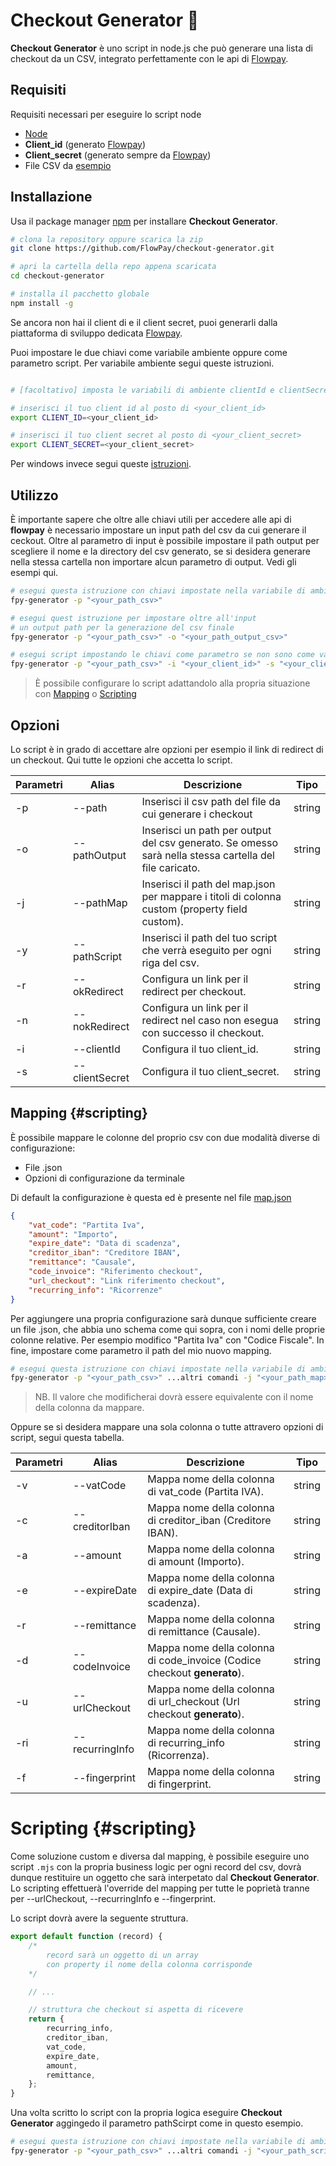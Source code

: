 # Checkout Generator 🧬

**Checkout Generator** è uno script in node.js che può generare una lista di checkout da un CSV, integrato perfettamente con le api di [Flowpay](https://www.flowpay.it/).

## Requisiti

Requisiti necessari per eseguire lo script node

-   [Node](https://nodejs.org/)
-   **Client_id** (generato [Flowpay](https://www.flowpay.it/))
-   **Client_secret** (generato sempre da [Flowpay](https://www.flowpay.it/))
-   File CSV da [esempio](./example/esempio.csv)

## Installazione

Usa il package manager [npm](https://www.npmjs.com/) per installare **Checkout Generator**.

```sh
# clona la repository oppure scarica la zip
git clone https://github.com/FlowPay/checkout-generator.git

# apri la cartella della repo appena scaricata
cd checkout-generator

# installa il pacchetto globale
npm install -g
```

Se ancora non hai il client di e il client secret, puoi generarli dalla piattaforma di sviluppo dedicata [Flowpay](https://app.flowpay.it/).

Puoi impostare le due chiavi come variabile ambiente oppure come parametro script. Per variabile ambiente segui queste istruzioni.

```sh

# [facoltativo] imposta le variabili di ambiente clientId e clientSecret

# inserisci il tuo client id al posto di <your_client_id>
export CLIENT_ID=<your_client_id>

# inserisci il tuo client secret al posto di <your_client_secret>
export CLIENT_SECRET=<your_client_secret>
```

Per windows invece segui queste [istruzioni](https://phoenixnap.com/kb/windows-set-environment-variable).

## Utilizzo

È importante sapere che oltre alle chiavi utili per accedere alle api di **flowpay** è necessario impostare un input path del csv da cui generare il ceckout. Oltre al parametro di input è possibile impostare il path output per scegliere il nome e la directory del csv generato, se si desidera generare nella stessa cartella non importare alcun parametro di output. Vedi gli esempi qui.

```sh
# esegui questa istruzione con chiavi impostate nella variabile di ambiente
fpy-generator -p "<your_path_csv>"

# esegui quest istruzione per impostare oltre all'input
# un output path per la generazione del csv finale
fpy-generator -p "<your_path_csv>" -o "<your_path_output_csv>"

# esegui script impostando le chiavi come parametro se non sono come variabile ambiente
fpy-generator -p "<your_path_csv>" -i "<your_client_id>" -s "<your_client_secret>"
```

> È possibile configurare lo script adattandolo alla propria situazione con [Mapping](#mapping) o [Scripting](#scripting)

## Opzioni

Lo script è in grado di accettare alre opzioni per esempio il link di redirect di un checkout. Qui tutte le opzioni che accetta lo script.

| Parametri | Alias          | Descrizione                                                                                            | Tipo   |
| --------- | -------------- | ------------------------------------------------------------------------------------------------------ | ------ |
| -p        | --path         | Inserisci il csv path del file da cui generare i checkout                                              | string |
| -o        | --pathOutput   | Inserisci un path per output del csv generato. Se omesso sarà nella stessa cartella del file caricato. | string |
| -j        | --pathMap      | Inserisci il path del map.json per mappare i titoli di colonna custom (property field custom).         | string |
| -y        | --pathScript   | Inserisci il path del tuo script che verrà eseguito per ogni riga del csv.                             | string |
| -r        | --okRedirect   | Configura un link per il redirect per checkout.                                                        | string |
| -n        | --nokRedirect  | Configura un link per il redirect nel caso non esegua con successo il checkout.                        | string |
| -i        | --clientId     | Configura il tuo client_id.                                                                            | string |
| -s        | --clientSecret | Configura il tuo client_secret.                                                                        | string |

## Mapping {#scripting}

È possibile mappare le colonne del proprio csv con due modalità diverse di configurazione:

-   File .json
-   Opzioni di configurazione da terminale

Di default la configurazione è questa ed è presente nel file [map.json](map.json)

```json
{
	"vat_code": "Partita Iva",
	"amount": "Importo",
	"expire_date": "Data di scadenza",
	"creditor_iban": "Creditore IBAN",
	"remittance": "Causale",
	"code_invoice": "Riferimento checkout",
	"url_checkout": "Link riferimento checkout",
	"recurring_info": "Ricorrenze"
}
```

Per aggiungere una propria configurazione sarà dunque sufficiente creare un file .json, che abbia uno schema come qui sopra, con i nomi delle proprie colonne relative. Per esempio modifico "Partita Iva" con "Codice Fiscale". In fine, impostare come parametro il path del mio nuovo mapping.

```sh
# esegui questa istruzione con chiavi impostate nella variabile di ambiente
fpy-generator -p "<your_path_csv>" ...altri comandi -j "<your_path_map>"
```

> NB. Il valore che modificherai dovrà essere equivalente con il nome della colonna da mappare.

Oppure se si desidera mappare una sola colonna o tutte attravero opzioni di script, segui questa tabella.

| Parametri | Alias           | Descrizione                                                              | Tipo   |
| --------- | --------------- | ------------------------------------------------------------------------ | ------ |
| -v        | --vatCode       | Mappa nome della colonna di vat_code (Partita IVA).                      | string |
| -c        | --creditorIban  | Mappa nome della colonna di creditor_iban (Creditore IBAN).              | string |
| -a        | --amount        | Mappa nome della colonna di amount (Importo).                            | string |
| -e        | --expireDate    | Mappa nome della colonna di expire_date (Data di scadenza).              | string |
| -r        | --remittance    | Mappa nome della colonna di remittance (Causale).                        | string |
| -d        | --codeInvoice   | Mappa nome della colonna di code_invoice (Codice checkout **generato**). | string |
| -u        | --urlCheckout   | Mappa nome della colonna di url_checkout (Url checkout **generato**).    | string |
| -ri       | --recurringInfo | Mappa nome della colonna di recurring_info (Ricorrenza).                 | string |
| -f        | --fingerprint   | Mappa nome della colonna di fingerprint.                                 | string |

# Scripting {#scripting}

Come soluzione custom e diversa dal mapping, è possibile eseguire uno script `.mjs` con la propria business logic per ogni record del csv, dovrà dunque restituire un oggetto che sarà interpetato dal **Checkout Generator**. Lo scripting effettuerà l'override del mapping per tutte le poprietà tranne per --urlCheckout, --recurringInfo e --fingerprint.

Lo script dovrà avere la seguente struttura.

```js
export default function (record) {
	/*
		record sarà un oggetto di un array
		con property il nome della colonna corrisponde
	*/

	// ...

	// struttura che checkout si aspetta di ricevere
	return {
		recurring_info,
		creditor_iban,
		vat_code,
		expire_date,
		amount,
		remittance,
	};
}
```

Una volta scritto lo script con la propria logica eseguire **Checkout Generator** aggingedo il parametro pathScirpt come in questo esempio.

```sh
# esegui questa istruzione con chiavi impostate nella variabile di ambiente
fpy-generator -p "<your_path_csv>" ...altri comandi -j "<your_path_script>"
```